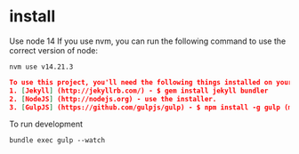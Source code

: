 # install

Use node 14
If you use nvm, you can run the following command to use the correct version of node:
```
nvm use v14.21.3
```


```json
To use this project, you'll need the following things installed on your machine.
1. [Jekyll] (http://jekyllrb.com/) - $ gem install jekyll bundler
2. [NodeJS] (http://nodejs.org) - use the installer.
3. [GulpJS] (https://github.com/gulpjs/gulp) - $ npm install -g gulp (mac users may need sudo)
```

To run development
```
bundle exec gulp --watch
```
